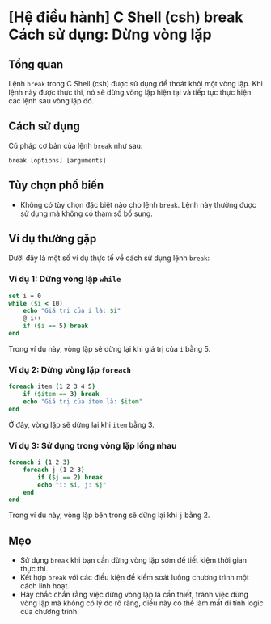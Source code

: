 # [Hệ điều hành] C Shell (csh) break Cách sử dụng: Dừng vòng lặp

## Tổng quan
Lệnh `break` trong C Shell (csh) được sử dụng để thoát khỏi một vòng lặp. Khi lệnh này được thực thi, nó sẽ dừng vòng lặp hiện tại và tiếp tục thực hiện các lệnh sau vòng lặp đó.

## Cách sử dụng
Cú pháp cơ bản của lệnh `break` như sau:
```
break [options] [arguments]
```

## Tùy chọn phổ biến
- Không có tùy chọn đặc biệt nào cho lệnh `break`. Lệnh này thường được sử dụng mà không có tham số bổ sung.

## Ví dụ thường gặp
Dưới đây là một số ví dụ thực tế về cách sử dụng lệnh `break`:

### Ví dụ 1: Dừng vòng lặp `while`
```csh
set i = 0
while ($i < 10)
    echo "Giá trị của i là: $i"
    @ i++
    if ($i == 5) break
end
```
Trong ví dụ này, vòng lặp sẽ dừng lại khi giá trị của `i` bằng 5.

### Ví dụ 2: Dừng vòng lặp `foreach`
```csh
foreach item (1 2 3 4 5)
    if ($item == 3) break
    echo "Giá trị của item là: $item"
end
```
Ở đây, vòng lặp sẽ dừng lại khi `item` bằng 3.

### Ví dụ 3: Sử dụng trong vòng lặp lồng nhau
```csh
foreach i (1 2 3)
    foreach j (1 2 3)
        if ($j == 2) break
        echo "i: $i, j: $j"
    end
end
```
Trong ví dụ này, vòng lặp bên trong sẽ dừng lại khi `j` bằng 2.

## Mẹo
- Sử dụng `break` khi bạn cần dừng vòng lặp sớm để tiết kiệm thời gian thực thi.
- Kết hợp `break` với các điều kiện để kiểm soát luồng chương trình một cách linh hoạt.
- Hãy chắc chắn rằng việc dừng vòng lặp là cần thiết, tránh việc dừng vòng lặp mà không có lý do rõ ràng, điều này có thể làm mất đi tính logic của chương trình.